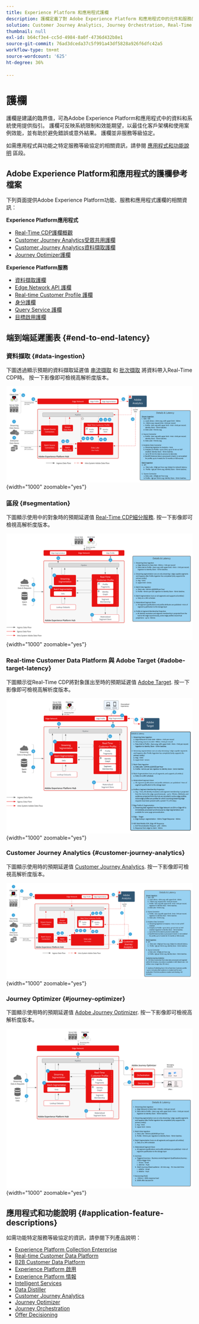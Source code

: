 ```yaml
---
title: Experience Platform 和應用程式護欄
description: 護欄定義了對 Adobe Experience Platform 和應用程式中的元件和服務的效能期望和影響
solution: Customer Journey Analytics, Journey Orchestration, Real-Time Customer Data Platform
thumbnail: null
exl-id: b64cf3e4-cc5d-4984-8a0f-4736d432b8e1
source-git-commit: 76ad3dceda37c5f991a43df5828a926f6dfc42a5
workflow-type: tm+mt
source-wordcount: '625'
ht-degree: 36%

---
```


# 護欄

護欄是建議的臨界值，可為Adobe Experience Platform和應用程式中的資料和系統使用提供指引。 護欄可反映系統限制和效能期望，以最佳化客戶架構和使用案例效能，並有助於避免錯誤或意外結果。 護欄並非服務等級協定。

如需應用程式與功能之特定服務等級協定的相關資訊，請參閱 [應用程式和功能說明](#application-feature-descriptions) 區段。


## Adobe Experience Platform和應用程式的護欄參考檔案

下列頁面提供Adobe Experience Platform功能、服務和應用程式護欄的相關資訊：

**Experience Platform應用程式**

* [Real-Time CDP護欄概觀](https://experienceleague.adobe.com/docs/experience-platform/rtcdp/guardrails/overview.html)
* [Customer Journey Analytics受眾共用護欄](https://experienceleague.adobe.com/docs/analytics-platform/using/cja-components/audiences/publish.html?lang=en#latency)
* [Customer Journey Analytics資料擷取護欄](https://experienceleague.adobe.com/docs/experience-platform/sources/connectors/adobe-applications/analytics.html?lang=en#what-is-the-expected-latency-for-analytics-data-on-platform%3F)
* [Journey Optimizer護欄](https://experienceleague.adobe.com/docs/journey-optimizer/using/get-started/guardrails.html?lang=zh-Hant)

**Experience Platform服務**

* [資料擷取護欄](https://experienceleague.adobe.com/docs/experience-platform/ingestion/guardrails.html?lang=zh-Hant)
* [Edge Network API 護欄](https://experienceleague.adobe.com/docs/experience-platform/edge-network-server-api/guardrails.html?lang=zh-Hant)
* [Real-time Customer Profile 護欄](https://experienceleague.adobe.com/docs/experience-platform/profile/guardrails.html?lang=zh-Hant)
* [身分護欄](https://experienceleague.adobe.com/docs/experience-platform/identity/guardrails.html?lang=zh-Hant)
* [Query Service 護欄](https://experienceleague.adobe.com/docs/experience-platform/query/guardrails.html?lang=zh-Hant)
* [目標啟用護欄](https://experienceleague.adobe.com/docs/experience-platform/destinations/guardrails.html?lang=zh-Hant)

## 端到端延遲圖表 {#end-to-end-latency}

### 資料擷取 {#data-ingestion}

下圖透過顯示預期的資料擷取延遲值 [串流擷取](https://experienceleague.adobe.com/docs/experience-platform/ingestion/streaming/overview.html) 和 [批次擷取](https://experienceleague.adobe.com/docs/experience-platform/ingestion/batch/getting-started.html?lang=zh-Hant) 將資料帶入Real-Time CDP時。 按一下影像即可檢視高解析度版本。

![資料擷取高階視覺化概觀。](/help/blueprints/experience-platform/deployment/assets/aep_data_flow_guardrails.svg "資料擷取高階視覺概覽和延遲值"){width="1000" zoomable="yes"}

### 區段 {#segmentation}

下圖顯示使用中的對象時的預期延遲值 [Real-Time CDP細分服務](https://experienceleague.adobe.com/docs/experience-platform/segmentation/home.html?lang=zh-Hant). 按一下影像即可檢視高解析度版本。

![區段高階視覺化概觀。](/help/blueprints/experience-platform/deployment/assets/segmentation_guardrails.svg "區段高階視覺效果概觀和延遲值"){width="1000" zoomable="yes"}

### Real-time Customer Data Platform 與 Adobe Target {#adobe-target-latency}

下圖顯示從Real-Time CDP將對象匯出至時的預期延遲值 [Adobe Target](https://experienceleague.adobe.com/docs/experience-platform/destinations/catalog/personalization/adobe-target-connection.html?lang=zh-Hant). 按一下影像即可檢視高解析度版本。

![匯出至Adobe Target高階視覺化概觀。](/help/blueprints/experience-platform/deployment/assets/RTCDP_Target_guardrails.svg "將對象匯出至Adobe Target高階視覺概觀和延遲值"){width="1000" zoomable="yes"}

### Customer Journey Analytics {#customer-journey-analytics}

下圖顯示使用時的預期延遲值 [Customer Journey Analytics](https://experienceleague.adobe.com/docs/analytics-platform/using/cja-overview/cja-overview.html?lang=en). 按一下影像即可檢視高解析度版本。

![使用Customer Journey Analytics高階視覺化概觀。](/help/blueprints/experience-platform/deployment/assets/CJA_guardrails.svg "使用Customer Journey Analytics高階視覺化概覽和延遲值"){width="1000" zoomable="yes"}

### Journey Optimizer {#journey-optimizer}

下圖顯示使用時的預期延遲值 [Adobe Journey Optimizer](https://experienceleague.adobe.com/docs/journey-optimizer/using/get-started/get-started.html?lang=en). 按一下影像即可檢視高解析度版本。

![使用Adobe Journey Optimizer高階視覺效果概述。](/help/blueprints/experience-platform/deployment/assets/AJO_guardrails.svg "使用Adobe Journey Optimizer高階視覺化概覽和延遲值"){width="1000" zoomable="yes"}

## 應用程式和功能說明 {#application-feature-descriptions}

如需功能特定服務等級協定的資訊，請參閱下列產品說明：

* [Experience Platform Collection Enterprise](https://helpx.adobe.com/tw/legal/product-descriptions/adobe-experience-platform-collection-enterprise.html)
* [Real-time Customer Data Platform](https://helpx.adobe.com/tw/legal/product-descriptions/real-time-customer-data-platform.html)
* [B2B Customer Data Platform](https://helpx.adobe.com/tw/legal/product-descriptions/adobe-experience-platform-b2b.html)
* [Experience Platform 啟用](https://helpx.adobe.com/tw/legal/product-descriptions/adobe-experience-platform0.html)
* [Experience Platform 情報](https://helpx.adobe.com/tw/legal/product-descriptions/adobe-experience-platform-intelligence---product-description.html)
* [Intelligent Services](https://helpx.adobe.com/tw/legal/product-descriptions/intelligent-services.html)
* [Data Distiller](https://helpx.adobe.com/tw/legal/product-descriptions/data-distiller.html)
* [Customer Journey Analytics](https://helpx.adobe.com/tw/legal/product-descriptions/customer-journey-analytics.html)
* [Journey Optimizer](https://helpx.adobe.com/tw/legal/product-descriptions/adobe-journey-optimizer.html)
* [Journey Orchestration](https://helpx.adobe.com/tw/legal/product-descriptions/journey-orchestration.html)
* [Offer Decisioning](https://helpx.adobe.com/tw/legal/product-descriptions/offer-decisioning-app-service.html)
